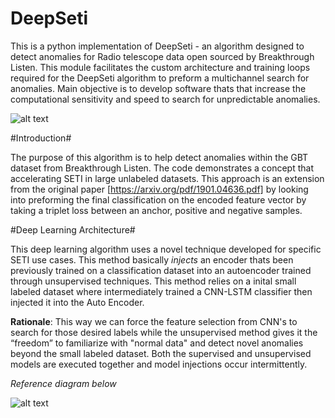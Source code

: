 # DeepSeti
This is a python implementation of DeepSeti - an algorithm designed to detect anomalies for Radio telescope data open sourced by Breakthrough Listen. This module facilitates the custom architecture and training loops required for the DeepSeti algorithm to preform a multichannel search for anomalies. Main objective is to develop software thats that increase the computational sensitivity and speed to search for unpredictable anomalies.  

![alt text](https://github.com/PetchMa/DeepSeti/blob/master/assets/code_block1.png)

#Introduction#

The purpose of this algorithm is to help detect anomalies within the GBT dataset from Breakthrough Listen. The code demonstrates a concept that accelerating SETI in large unlabeled datasets. This approach is an extension from the original paper [https://arxiv.org/pdf/1901.04636.pdf] by looking into preforming the final classification on the encoded feature vector by taking a triplet loss between an anchor, positive and negative samples.

#Deep Learning Architecture#

This deep learning algorithm uses a novel technique developed for specific SETI use cases. This method basically *injects* an encoder thats been previously trained on a classification dataset into an autoencoder trained through unsupervised techniques. This method relies on a inital small labeled dataset where intermediately trained a CNN-LSTM classifier then injected it into the Auto Encoder. 

**Rationale**: This way we can force the feature selection from CNN's to search for those desired labels while the unsupervised method gives it the “freedom” to familiarize with "normal data" and detect novel anomalies beyond the small labeled dataset. Both the supervised and unsupervised models are executed together and model injections occur intermittently.

*Reference diagram below*



![alt text](https://github.com/PetchMa/DeepSeti/blob/master/assets/image%20(3).png)

